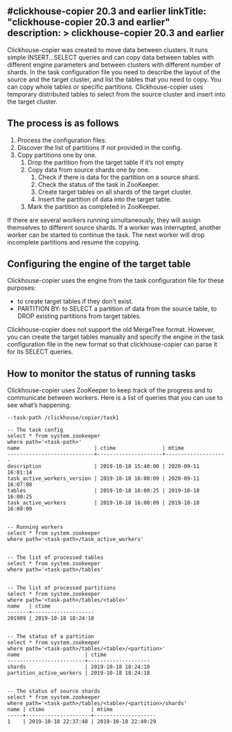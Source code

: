#clickhouse-copier 20.3 and earlier
linkTitle: "clickhouse-copier 20.3 and earlier"
description: >
    clickhouse-copier 20.3 and earlier
---
Clickhouse-copier was created to move data between clusters.
It runs simple INSERT…SELECT queries and can copy data between tables with different engine parameters and between clusters with different number of shards.
In the task configuration file you need to describe the layout of the source and the target cluster, and list the tables that you need to copy. You can copy whole tables or specific partitions.
Clickhouse-copier uses temporary distributed tables to select from the source cluster and insert into the target cluster.

## The process is as follows

1. Process the configuration files.
2. Discover the list of partitions if not provided in the config.
3. Copy partitions one by one.
   1. Drop the partition from the target table if it’s not empty
   2. Copy data from source shards one by one.
      1. Check if there is data for the partition on a source shard.
      2. Check the status of the task in ZooKeeper.
      3. Create target tables on all shards of the target cluster.
      4. Insert the partition of data into the target table.
   3. Mark the partition as completed in ZooKeeper.

If there are several workers running simultaneously, they will assign themselves to different source shards.
If a worker was interrupted, another worker can be started to continue the task. The next worker will drop incomplete partitions and resume the copying.

## Configuring the engine of the target table

Clickhouse-copier uses the engine from the task configuration file for these purposes:

* to create target tables if they don’t exist.
* PARTITION BY: to SELECT a partition of data from the source table, to DROP existing partitions from target tables.

Clickhouse-copier does not support the old MergeTree format.
However, you can create the target tables manually and specify the engine in the task configuration file in the new format so that clickhouse-copier can parse it for its SELECT queries.

## How to monitor the status of running tasks

Clickhouse-copier uses ZooKeeper to keep track of the progress and to communicate between workers.
Here is a list of queries that you can use to see what’s happening.

```
--task-path /clickhouse/copier/task1

-- The task config
select * from system.zookeeper
where path='<task-path>'
name                        | ctime               | mtime           
----------------------------+---------------------+--------------------
description                 | 2019-10-18 15:40:00 | 2020-09-11 16:01:14
task_active_workers_version | 2019-10-18 16:00:09 | 2020-09-11 16:07:08
tables                      | 2019-10-18 16:00:25 | 2019-10-18 16:00:25
task_active_workers         | 2019-10-18 16:00:09 | 2019-10-18 16:00:09


-- Running workers
select * from system.zookeeper
where path='<task-path>/task_active_workers'


-- The list of processed tables
select * from system.zookeeper
where path='<task-path>/tables'


-- The list of processed partitions
select * from system.zookeeper
where path='<task-path>/tables/<table>'
name   | ctime           
-------+--------------------
201909 | 2019-10-18 18:24:18


-- The status of a partition
select * from system.zookeeper
where path='<task-path>/tables/<table>/<partition>'
name                     | ctime           
-------------------------+--------------------
shards                   | 2019-10-18 18:24:18
partition_active_workers | 2019-10-18 18:24:18


-- The status of source shards
select * from system.zookeeper
where path='<task-path>/tables/<table>/<partition>/shards'
name | ctime               | mtime           
-----+---------------------+--------------------
1    | 2019-10-18 22:37:48 | 2019-10-18 22:49:29
```

